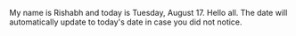 My name is Rishabh and today is Tuesday, August 17. Hello all. The date will automatically update to today's date in case you did not notice.
